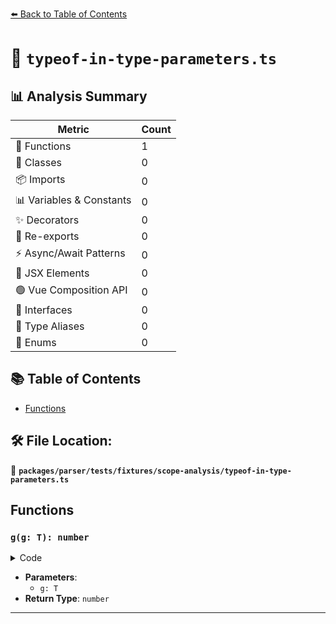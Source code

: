 [⬅️ Back to Table of Contents](../../../../../index.md)

# 📄 `typeof-in-type-parameters.ts`

## 📊 Analysis Summary

| Metric | Count |
|--------|-------|
| 🔧 Functions | 1 |
| 🧱 Classes | 0 |
| 📦 Imports | 0 |
| 📊 Variables & Constants | 0 |
| ✨ Decorators | 0 |
| 🔄 Re-exports | 0 |
| ⚡ Async/Await Patterns | 0 |
| 💠 JSX Elements | 0 |
| 🟢 Vue Composition API | 0 |
| 📐 Interfaces | 0 |
| 📑 Type Aliases | 0 |
| 🎯 Enums | 0 |

## 📚 Table of Contents

- [Functions](#functions)

## 🛠️ File Location:
📂 **`packages/parser/tests/fixtures/scope-analysis/typeof-in-type-parameters.ts`**

## Functions

### `g(g: T): number`

<details><summary>Code</summary>

```ts
function g<T extends typeof g>(g: T): number {
  return 1;
}
```
</details>

- **Parameters**:
  - `g: T`
- **Return Type**: `number`

---